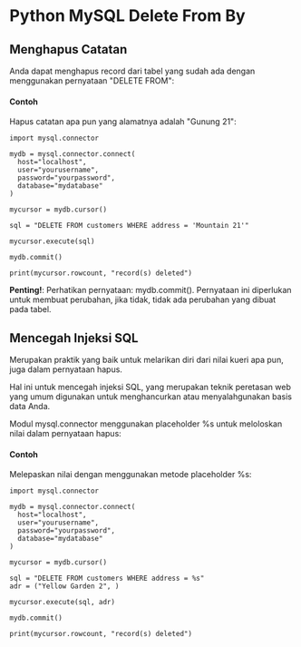 # Python MySQL Delete From By

## Menghapus Catatan
Anda dapat menghapus record dari tabel yang sudah ada dengan menggunakan pernyataan "DELETE FROM":

#### Contoh 
Hapus catatan apa pun yang alamatnya adalah "Gunung 21":

```
import mysql.connector

mydb = mysql.connector.connect(
  host="localhost",
  user="yourusername",
  password="yourpassword",
  database="mydatabase"
)

mycursor = mydb.cursor()

sql = "DELETE FROM customers WHERE address = 'Mountain 21'"

mycursor.execute(sql)

mydb.commit()

print(mycursor.rowcount, "record(s) deleted")
```

**Penting!**: Perhatikan pernyataan: mydb.commit(). Pernyataan ini diperlukan untuk membuat perubahan, jika tidak, tidak ada perubahan yang dibuat pada tabel.

## Mencegah Injeksi SQL
Merupakan praktik yang baik untuk melarikan diri dari nilai kueri apa pun, juga dalam pernyataan hapus.

Hal ini untuk mencegah injeksi SQL, yang merupakan teknik peretasan web yang umum digunakan untuk menghancurkan atau menyalahgunakan basis data Anda.

Modul mysql.connector menggunakan placeholder %s untuk meloloskan nilai dalam pernyataan hapus:

#### Contoh
Melepaskan nilai dengan menggunakan metode placeholder %s:

```
import mysql.connector

mydb = mysql.connector.connect(
  host="localhost",
  user="yourusername",
  password="yourpassword",
  database="mydatabase"
)

mycursor = mydb.cursor()

sql = "DELETE FROM customers WHERE address = %s"
adr = ("Yellow Garden 2", )

mycursor.execute(sql, adr)

mydb.commit()

print(mycursor.rowcount, "record(s) deleted")
```
